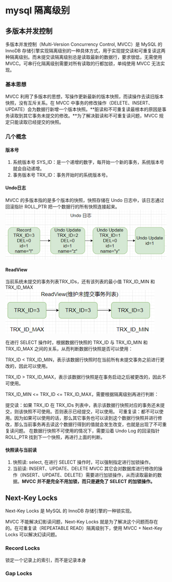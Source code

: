 # mysql 隔离级别

## 多版本并发控制

多版本并发控制（Multi-Version Concurrency Control, MVCC）是 MySQL 的 InnoDB 存储引擎实现隔离级别的一种具体方式，用于实现提交读和可重复读这两种隔离级别。而未提交读隔离级别总是读取最新的数据行，要求很低，无需使用 MVCC。可串行化隔离级别需要对所有读取的行都加锁，单纯使用 MVCC 无法实现。

### 基本思想
MVCC 利用了多版本的思想，写操作更新最新的版本快照，而读操作去读旧版本快照，没有互斥关系。在 MVCC 中事务的修改操作（DELETE、INSERT、UPDATE）会为数据行新增一个版本快照。**脏读和不可重复读最根本的原因是事务读取到其它事务未提交的修改。**为了解决脏读和不可重复读问题，MVCC 规定只能读取已经提交的快照。

### 几个概念

#### 版本号
1. 系统版本号 SYS_ID：是一个递增的数字，每开始一个新的事务，系统版本号就会自动递增。
2. 事务版本号 TRX_ID：事务开始时的系统版本号。

#### Undo日志

MVCC 的多版本指的是多个版本的快照，快照存储在 Undo 日志中，该日志通过回滚指针 ROLL_PTR 把一个数据行的所有快照连接起来。
![title](https://raw.githubusercontent.com/pallcard/noteImg/master/noteImg/2020/03/28/1585408333610-1585408333698.png)

#### ReadView
当前系统未提交的事务列表TRX_IDs，还有该列表的最小值 TRX_ID_MIN 和 TRX_ID_MAX
![title](https://raw.githubusercontent.com/pallcard/noteImg/master/noteImg/2020/03/28/1585408417324-1585408417327.png)

在进行 SELECT 操作时，根据数据行快照的 TRX_ID 与 TRX_ID_MIN 和 TRX_ID_MAX 之间的关系，从而判断数据行快照是否可以使用：

TRX_ID < TRX_ID_MIN，表示该数据行快照时在当前所有未提交事务之前进行更改的，因此可以使用。

TRX_ID > TRX_ID_MAX，表示该数据行快照是在事务启动之后被更改的，因此不可使用。

TRX_ID_MIN <= TRX_ID <= TRX_ID_MAX，需要根据隔离级别再进行判断：

提交读：如果 TRX_ID 在 TRX_IDs 列表中，表示该数据行快照对应的事务还未提交，则该快照不可使用。否则表示已经提交，可以使用。
可重复读：都不可以使用。因为如果可以使用的话，那么其它事务也可以读到这个数据行快照并进行修改，那么当前事务再去读这个数据行得到的值就会发生改变，也就是出现了不可重复读问题。
在数据行快照不可使用的情况下，需要沿着 Undo Log 的回滚指针 ROLL_PTR 找到下一个快照，再进行上面的判断。

#### 快照读与当前读
1. 快照读:  select, 在进行 SELECT 操作时，可以强制指定进行加锁操作。
2. 当前读:  INSERT、UPDATE、DELETE
MVCC 其它会对数据库进行修改的操作（INSERT、UPDATE、DELETE）需要进行加锁操作，从而读取最新的数据。**MVCC 并不是完全不用加锁，而只是避免了 SELECT 的加锁操作。**

## Next-Key Locks
Next-Key Locks 是 MySQL 的 InnoDB 存储引擎的一种锁实现。

MVCC 不能解决幻影读问题，Next-Key Locks 就是为了解决这个问题而存在的。在可重复读（REPEATABLE READ）隔离级别下，使用 MVCC + Next-Key Locks 可以解决幻读问题。

### Record Locks
锁定一个记录上的索引，而不是记录本身

### Gap Locks